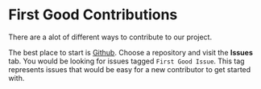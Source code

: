 # First Good Contributions
There are a alot of different ways to contribute to our project. 

The best place to start is [Github](https://github.com/indiehd). Choose a repository and visit the 
**Issues** tab. You would be looking for issues tagged `First Good Issue`. This tag represents 
issues that would be easy for a new contributor to get started with.